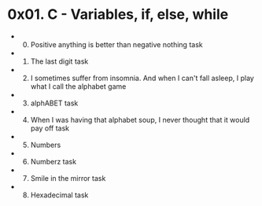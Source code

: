 # 0x01. C - Variables, if, else, while
- 0. Positive anything is better than negative nothing task
- 1. The last digit task
- 2. I sometimes suffer from insomnia. And when I can't fall asleep, I play what I call the alphabet game
- 3. alphABET task
- 4. When I was having that alphabet soup, I never thought that it would pay off task
- 5. Numbers
- 6. Numberz task
- 7. Smile in the mirror task
- 8. Hexadecimal task
